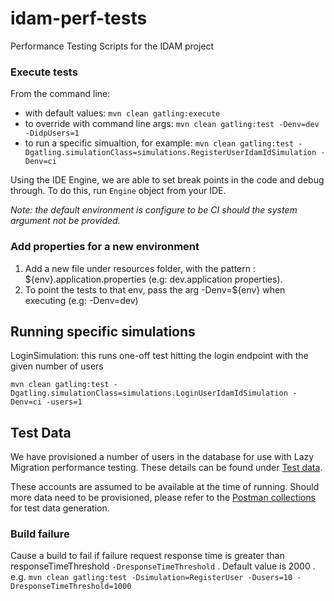 # idam-perf-tests
Performance Testing Scripts for the IDAM project

### Execute tests
From the command line:
* with default values:
 `mvn clean gatling:execute`
* to override with command line args:
`mvn clean gatling:test -Denv=dev -DidpUsers=1`
* to run a specific simualtion, for example:
`mvn clean gatling:test -Dgatling.simulationClass=simulations.RegisterUserIdamIdSimulation -Denv=ci`

Using the IDE Engine, we are able to set break points in the code and debug through. To do this, run `Engine` object from your IDE.

_Note: the default environment is configure to be CI should the system argument not be provided._


### Add properties for a new environment
1. Add a new file under resources folder, with the pattern : ${env}.application.properties
(e.g: dev.application properties).
2. To point the tests to that env, pass the arg -Denv=${env} when executing (e.g: -Denv=dev)

## Running specific simulations
LoginSimulation: this runs one-off test hitting the login endpoint with the given number of users
   ```
   mvn clean gatling:test -Dgatling.simulationClass=simulations.LoginUserIdamIdSimulation -Denv=ci -users=1
   ```

## Test Data

We have provisioned a number of users in the database for use with Lazy Migration performance testing. These details can be found under [Test data](https://idamuk.atlassian.net/wiki/spaces/ID/pages/853409956/Test+Data).   

These accounts are assumed to be available at the time of running. Should more data need to be provisioned, please refer to the [Postman collections](/postman) for test data generation.


### Build failure

Cause a build to fail if failure request response time is greater than responseTimeThreshold `-DresponseTimeThreshold` . Default value is 2000 .
e.g. `mvn clean gatling:test -Dsimulation=RegisterUser -Dusers=10 -DresponseTimeThreshold=1000`
